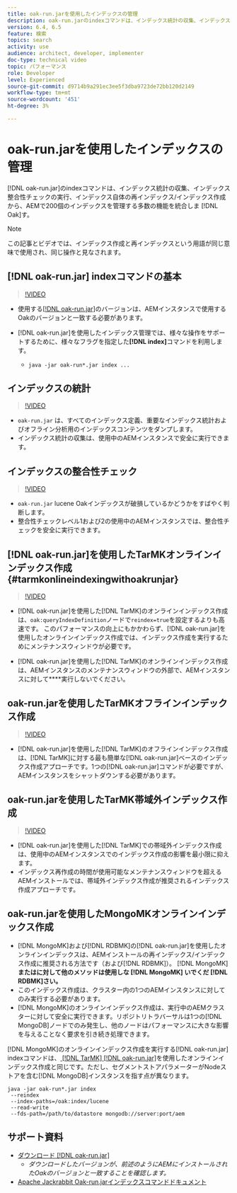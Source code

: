 ```yaml
---
title: oak-run.jarを使用したインデックスの管理
description: oak-run.jarのindexコマンドは、インデックス統計の収集、インデックス整合性チェックの実行、インデックス自体の再/インデックス作成など、AEMでOakインデックスを管理する多数の機能を統合します。
version: 6.4, 6.5
feature: 検索
topics: search
activity: use
audience: architect, developer, implementer
doc-type: technical video
topic: パフォーマンス
role: Developer
level: Experienced
source-git-commit: d9714b9a291ec3ee5f3dba9723de72bb120d2149
workflow-type: tm+mt
source-wordcount: '451'
ht-degree: 3%

---
```



# oak-run.jarを使用したインデックスの管理

[!DNL oak-run.jar]のindexコマンドは、インデックス統計の収集、インデックス整合性チェックの実行、インデックス自体の再インデックス/インデックス作成から、AEMで200個のインデックスを管理する多数の機能を統合しま [!DNL Oak]す。

>[!NOTE]
>
>この記事とビデオでは、インデックス作成と再インデックスという用語が同じ意味で使用され、同じ操作と見なされます。

## [!DNL oak-run.jar] indexコマンドの基本

>[!VIDEO](https://video.tv.adobe.com/v/21475/?quality=9&learn=on)

* 使用する[[!DNL oak-run.jar]](https://repository.apache.org/service/local/artifact/maven/redirect?r=releases&amp;g=org.apache.jackrabbit&amp;a=oak-run&amp;v=1.8.0)のバージョンは、AEMインスタンスで使用するOakのバージョンと一致する必要があります。
* [!DNL oak-run.jar]を使用したインデックス管理では、様々な操作をサポートするために、様々なフラグを指定した&#x200B;**[!DNL index]**&#x200B;コマンドを利用します。

   * `java -jar oak-run*.jar index ...`

## インデックスの統計

>[!VIDEO](https://video.tv.adobe.com/v/21477/?quality=12&learn=on)

* `oak-run.jar` は、すべてのインデックス定義、重要なインデックス統計およびオフライン分析用のインデックスコンテンツをダンプします。
* インデックス統計の収集は、使用中のAEMインスタンスで安全に実行できます。

## インデックスの整合性チェック

>[!VIDEO](https://video.tv.adobe.com/v/21476/?quality=12&learn=on)

* `oak-run.jar` lucene Oakインデックスが破損しているかどうかをすばやく判断します。
* 整合性チェックレベル1および2の使用中のAEMインスタンスでは、整合性チェックを安全に実行できます。

## [!DNL oak-run.jar]を使用したTarMKオンラインインデックス作成 {#tarmkonlineindexingwithoakrunjar}

>[!VIDEO](https://video.tv.adobe.com/v/21479/?quality=12&learn=on)

* [!DNL oak-run.jar]を使用した[!DNL TarMK]のオンラインインデックス作成は、`oak:queryIndexDefinition`ノードで`reindex=true`を設定するよりも高速です。 このパフォーマンスの向上にもかかわらず、[!DNL oak-run.jar]を使用したオンラインインデックス作成では、インデックス作成を実行するためにメンテナンスウィンドウが必要です。

* [!DNL oak-run.jar]を使用した[!DNL TarMK]のオンラインインデックス作成は、AEMインスタンスのメンテナンスウィンドウの外部で、AEMインスタンスに対して&#x200B;****&#x200B;実行しないでください。

## oak-run.jarを使用したTarMKオフラインインデックス作成

>[!VIDEO](https://video.tv.adobe.com/v/21478/?quality=12&learn=on)

* [!DNL oak-run.jar]を使用した[!DNL TarMK]のオフラインインデックス作成は、[!DNL TarMK]に対する最も簡単な[!DNL oak-run.jar]ベースのインデックス作成アプローチです。1つの[!DNL oak-run.jar]コマンドが必要ですが、AEMインスタンスをシャットダウンする必要があります。

## oak-run.jarを使用したTarMK帯域外インデックス作成

>[!VIDEO](https://video.tv.adobe.com/v/21480/?quality=12&learn=on)

* [!DNL oak-run.jar]を使用した[!DNL TarMK]での帯域外インデックス作成は、使用中のAEMインスタンスでのインデックス作成の影響を最小限に抑えます。
* インデックス再作成の時間が使用可能なメンテナンスウィンドウを超えるAEMインストールでは、帯域外インデックス作成が推奨されるインデックス作成アプローチです。

## oak-run.jarを使用したMongoMKオンラインインデックス作成

* [!DNL MongoMK]および[!DNL RDBMK]の[!DNL oak-run.jar]を使用したオンラインインデックスは、AEMインストールの再インデックス/インデックス作成に推奨される方法です（および[!DNL RDBMK]）。 [!DNL MongoMK]**またはに対して他のメソッドは使用しな [!DNL MongoMK] いでくだ [!DNL RDBMK]さい。**
* このインデックス作成は、クラスター内の1つのAEMインスタンスに対してのみ実行する必要があります。
* [!DNL MongoMK]のオンラインインデックス作成は、実行中のAEMクラスターに対して安全に実行できます。リポジトリトラバーサルは1つの[!DNL MongoDB]ノードでのみ発生し、他のノードはパフォーマンスに大きな影響を与えることなく要求を引き続き処理できます。

[!DNL MongoMK]のオンラインインデックス作成を実行する[!DNL oak-run.jar] indexコマンドは、[ [!DNL TarMK]  [!DNL oak-run.jar]](#tarmkonlineindexingwithoakrunjar)を使用したオンラインインデックス作成と同じです。ただし、セグメントストアパラメーターがNodeストアを含む[!DNL MongoDB]インスタンスを指す点が異なります。

```
java -jar oak-run*.jar index
 --reindex
 --index-paths=/oak:index/lucene
 --read-write
 --fds-path=/path/to/datastore mongodb://server:port/aem
```

## サポート資料

* [ダウンロード [!DNL oak-run.jar]](https://repository.apache.org/#nexus-search;gav~org.apache.jackrabbit~oak-run~~~~kw,versionexpand)
   * *ダウンロードしたバージョンが、前述のようにAEMにインストールされたOakのバージョンと一致することを確認します。*
* [Apache Jackrabbit Oak-run.jarインデックスコマンドドキュメント](https://jackrabbit.apache.org/oak/docs/query/oak-run-indexing.html)

